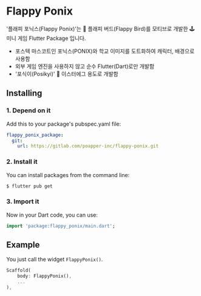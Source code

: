 # Flappy Ponix
'플래피 포닉스(Flappy Ponix)'는 🐤 플래피 버드(Flappy Bird)를 모티브로 개발한 🕹 미니 게임 Flutter Package 입니다.

- 포스텍 마스코트인 포닉스(PONIX)와 학교 이미지를 도트화하여 캐릭터, 배경으로 사용함
- 외부 게임 엔진을 사용하지 않고 순수 Flutter(Dart)로만 개발함
- '포식이(Posikyi)' 🥚 이스터에그 용도로 개발함

## Installing

### 1. Depend on it

Add this to your package's pubspec.yaml file:

```yaml
flappy_ponix_package:
  git:
    url: https://gitlab.com/poapper-inc/flappy-ponix.git
```

### 2. Install it

You can install packages from the command line:

```sh
$ flutter pub get
```

### 3. Import it

Now in your Dart code, you can use:

```dart
import 'package:flappy_ponix/main.dart';
```

## Example

You just call the widget `FlappyPonix()`.

```dart
Scaffold(
    body: FlappyPonix(),
    ...
),
```
